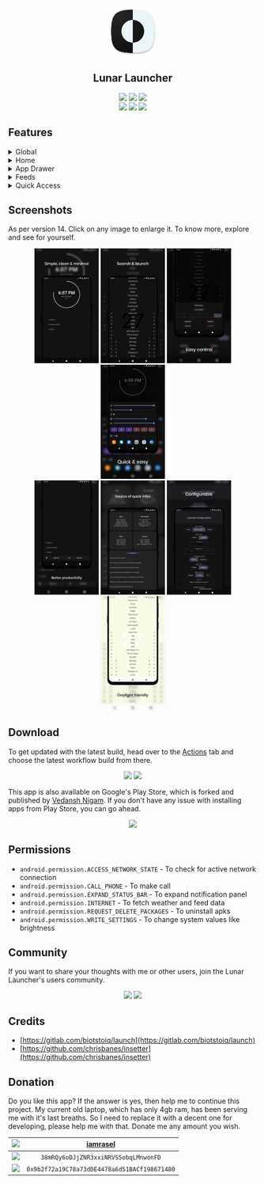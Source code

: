 <div align='center'>
	<img src='fastlane/metadata/android/en-US/images/icon.png' alt='Lunar Launcher' width='100' height='100'>
    <h2>Lunar Launcher</h2>
    <p>
        <img src='https://img.shields.io/badge/Android-3DDC84?style=flat-square&logo=android&logoColor=white'>
        <img src='https://img.shields.io/badge/SDK-26-vibrant?style=flat-square'>
        <a href='https://github.com/iamrasel/lunar-launcher/blob/main/LICENSE'><img src='https://img.shields.io/badge/License-GPL%20v3-blue?style=flat-square'></a>
        <br>
		<img src='https://img.shields.io/badge/Maintained-yes-green?style=flat-square'>
        <a href='https://github.com/iamrasel/lunar-launcher/actions'><img src='https://img.shields.io/github/workflow/status/iamrasel/lunar-launcher/CI_Push?style=flat-square'></a>
		<a href='https://github.com/iamrasel/lunar-launcher/releases/latest'><img src='https://img.shields.io/github/downloads/iamrasel/lunar-launcher/total?style=flat-square'></a>
    </p>
</div>

## Features
<details><summary>Global</summary>

- [x] Appearances
  - [x] Material Design 3
  - [ ] Material You support
  - [x] Day/night theme
  - [ ] Wallpaper with dim support
- [x] Double tap: lock/sleep
  - [x] Accessibility (SDK >= 28)
  - [x] Device admin
  - [x] Root
- [x] Swipe down: expand notification panel
- [ ] Yet to decide

</details>
<details><summary>Home</summary>

- [x] Battery status
  - [x] Circular percentage indicator
  - [x] Animation while charging
- [x] Time
  - [x] 12/24 format
- [x] Date
- [x] Weather
  - [x] Provider: OpenWeatherMap
  - [x] Celsius/Fahrenheit
- [x] Todo
  - [x] Add, delete, edit, copy
  - [ ] Auto destructive todo with notify
  - [x] 0-7 items in home screen
  - [x] Access lock

</details>
<details><summary>App Drawer</summary>

- [x] Quick search
- [x] Launch from search
- [x] Launch in freeform mode
- [x] Total apps count
- [ ] App grid with icon (alternative)
- [ ] App appearance
- [ ] App rename
- [ ] App vault
- [x] Detailed app info

</details>
<details><summary>Feeds</summary>

- [x] Device stats
  - This section is temporary, will be replaced with more useful feature.
- [x] News feed
  - [x] RSS
  - [ ] Atom
- [ ] Widget host

</details>
<details><summary>Quick Access</summary>

- [x] Favourite apps (<=6)
- [x] Favourite contacts and urls (<=6)
- [x] Control system value
  - [x] Brightness
  - [x] Sound

</details>

## Screenshots
As per version 14. Click on any image to enlarge it. To know more, explore and see for yourself.

<div align='center'>
	<img src='fastlane/metadata/android/en-US/images/phoneScreenshots/1.png' width=130>
	<img src='fastlane/metadata/android/en-US/images/phoneScreenshots/2.png' width=130>
	<img src='fastlane/metadata/android/en-US/images/phoneScreenshots/3.png' width=130>
	<img src='fastlane/metadata/android/en-US/images/phoneScreenshots/4.png' width=130>
	<br>
	<img src='fastlane/metadata/android/en-US/images/phoneScreenshots/5.png' width=130>
	<img src='fastlane/metadata/android/en-US/images/phoneScreenshots/6.png' width=130>
	<img src='fastlane/metadata/android/en-US/images/phoneScreenshots/7.png' width=130>
	<img src='fastlane/metadata/android/en-US/images/phoneScreenshots/8.png' width=130>
</div>

## Download
To get updated with the latest build, head over to the [Actions](https://github.com/iamrasel/lunar-launcher/actions) tab and choose the latest workflow build from there.
<div align='center'>

<a href='https://github.com/iamrasel/lunar-launcher/releases/latest'><img src='https://img.shields.io/badge/GitHub-100000?style=for-the-badge&logo=github&logoColor=white'></a>
<a href='https://f-droid.org/packages/rasel.lunar.launcher'><img src='https://img.shields.io/badge/F-Droid-1976d2?style=for-the-badge&logo=f-droid&logoColor=white'></a>

</div>

This app is also available on Google's Play Store, which is forked and published by [Vedansh Nigam](https://github.com/vednig). If you don't have any issue with installing apps from Play Store, you can go ahead.
<div align='center'>

<a href='https://play.google.com/store/apps/details?id=rasel.lunar.launcher'><img src='https://img.shields.io/badge/Play_Store-34A853?style=for-the-badge&logo=google-play&logoColor=white'></a>

</div>

## Permissions
- `android.permission.ACCESS_NETWORK_STATE` - To check for active network connection
- `android.permission.CALL_PHONE` - To make call
- `android.permission.EXPAND_STATUS_BAR` - To expand notification panel
- `android.permission.INTERNET` - To fetch weather and feed data
- `android.permission.REQUEST_DELETE_PACKAGES` - To uninstall apks
- `android.permission.WRITE_SETTINGS` - To change system values like brightness

## Community
If you want to share your thoughts with me or other users, join the Lunar Launcher's users community.
<div align='center'>

<a href='https://github.com/iamrasel/lunar-launcher/discussions'><img src='https://img.shields.io/badge/Discussions-333333?style=for-the-badge&logo=github'></a>
<a href='https://t.me/LunarLauncher_chats'><img src='https://img.shields.io/badge/Telegram-2CA5E0?style=for-the-badge&logo=telegram&logoColor=white'></a>

</div>

## Credits
- [https://gitlab.com/biotstoiq/launch](https://gitlab.com/biotstoiq/launch)
- [https://github.com/chrisbanes/insetter](https://github.com/chrisbanes/insetter)

## Donation
Do you like this app? If the answer is yes, then help me to continue this project. My current old laptop, which has only 4gb ram, has been serving me with it's last breaths. So I need to replace it with a decent one for developing, please help me with that. Donate me any amount you wish.

<div align='center'>

| ![](https://img.shields.io/badge/Buy_Me_A_Coffee-FFDD00?style=flat-square&logo=buy-me-a-coffee&logoColor=black) | [iamrasel](https://www.buymeacoffee.com/iamrasel) |
|:---------------------------------------------------------------------------------------------------------------:|:-------------------------------------------------:|
|         ![](https://img.shields.io/badge/Bitcoin-000000?style=flat-square&logo=bitcoin&logoColor=white)         |       `38mRQy6oDJjZNR3xxiNRVS5obqLMnwonFD`        |
|        ![](https://img.shields.io/badge/Ethereum-3C3C3D?style=flat-square&logo=Ethereum&logoColor=white)        |   `0x9b2f72a19C78a73dDE4478a6d51BACf198671480`    |

</div>
